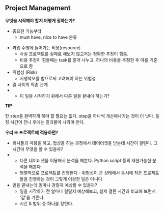 ## Project Management

 **무엇을 시작해야 할지 어떻게 정하는가?**

* 중요한 기능부터 
  *  must have, nice to have 분류 

- 과업 수행에 들어가는 비용(resource)
  - 사실 프로젝트를 실제로 해보지 않고저는 정확한 추정이 힘듬.
  - 비용 추정이 힘들때는 task를 잘게 나누고, 하나의 비용을 추정한 후 이를 기준으로 함
- 위험성 (Risk)
  - 시행착오를 함으로써 고려해야 하는 위험성
- 일 사이의 의존 관계
- * 이 일을 시작하기 위해서 다른 일을 끝내야 하는가?



**TIP**

한 step을 완벽하게 해야 할 필요는 없다. step을 하나씩 개선해나가는 것이 더 낫다. 일정 시간이 진나 후에는 결과물이 나와야 한다. 



**우리 조 프로젝트에 적용하면?**

- 회사들과 미팅을 하고, 협상을 하는 과정에서 데이터셋을 받는데 시간이 걸린다. 그 시간에 무엇을 할 수 있을까?
- - 다른 데이터셋을 이용해서 분석을 해본다. Python script 등의 재현가능한 분석을 해본다.
  - 병렬적으로 프로젝트를 진행한다 - 위험성이 큰 상태에서 동시에 작은 프로젝트들을 진행하는 것이 그렇게 이상한 일은 아니다.
- 일을 끝내는데 얼마나 걸릴지 예상할 수 있을까?
  - 일을 시작하기 전 얼마나 걸릴지 예상해보고, 실제 걸린 시간과 비교해 보면서 '감'을 기른다. 
  - 시간 & 범위 중 하나를 정한다. 